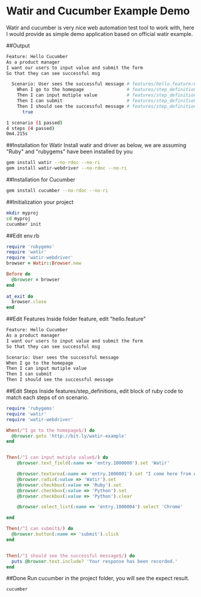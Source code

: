 Watir and Cucumber Example Demo
============
Watir and cucumber is very nice web automation test tool to work with, here I would provide as simple demo application based on official watir example.

##Output
```bash
Feature: Hello Cucumber
As a product manager
I want our users to input value and submit the form
So that they can see successful msg

  Scenario: User sees the successful message # features/hello.feature:6
    When I go to the homepage                # features/step_definitions/hello.rb:10
    Then I can input mutiple value           # features/step_definitions/hello.rb:15
    Then I can submit                        # features/step_definitions/hello.rb:28
    Then I should see the successful message # features/step_definitions/hello.rb:33
      true

1 scenario (1 passed)
4 steps (4 passed)
0m4.215s
```

##Installation for Watir
Install watir and driver as below, we are assuming "Ruby" and "rubygems" have been installed by you
```bash
gem install watir --no-rdoc --no-ri
gem install watir-webdriver --no-rdoc --no-ri
```

##Installation for Cucumber
```bash
gem install cucumber --no-rdoc --no-ri
```

##Initialization your project
```bash
mkdir myproj
cd myproj
cucumber init
```
##Edit env.rb
```ruby
require 'rubygems'
require 'watir'
require 'watir-webdriver'
browser = Watir::Browser.new

Before do
  @browser = browser
end
 
at_exit do
  browser.close
end
```

##Edit Features
Inside folder feature, edit "hello.feature"
```bash
Feature: Hello Cucumber
As a product manager
I want our users to input value and submit the form
So that they can see successful msg

Scenario: User sees the successful message
When I go to the homepage
Then I can input mutiple value
Then I can submit
Then I should see the successful message
```

##Edit Steps
Inside features/step_definitions, edit block of ruby code to match each steps of on scenario.
```ruby
require 'rubygems'
require 'watir'
require 'watir-webdriver'

When(/^I go to the homepage$/) do
  @browser.goto 'http://bit.ly/watir-example'
end


Then(/^I can input mutiple value$/) do
  	@browser.text_field(:name => 'entry.1000000').set 'Watir'

	@browser.textarea(:name => 'entry.1000001').set "I come here from Australia. \n The weather is great here."
	@browser.radio(:value => 'Watir').set
	@browser.checkbox(:value => 'Ruby').set
	@browser.checkbox(:value => 'Python').set
	@browser.checkbox(:value => 'Python').clear

	@browser.select_list(:name => 'entry.1000004').select 'Chrome'

end

Then(/^I can submit$/) do
  @browser.button(:name => 'submit').click
end


Then(/^I should see the successful message$/) do
  puts @browser.text.include? 'Your response has been recorded.'
end
```

##Done 
Run cucumber in the project folder, you will see the expect result.
```bash
cucumber
```

